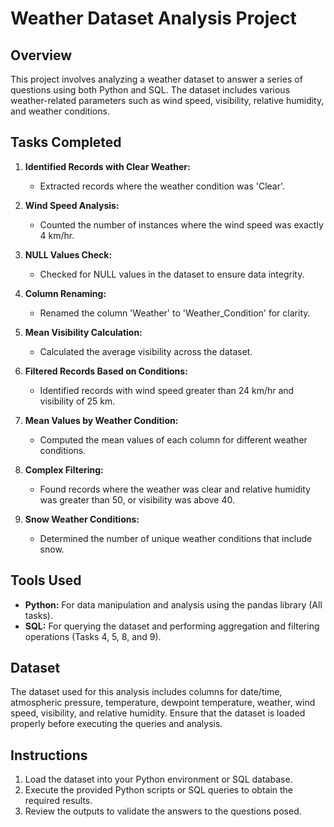 # Weather Dataset Analysis Project

## Overview

This project involves analyzing a weather dataset to answer a series of questions using both Python and SQL. The dataset includes various weather-related parameters such as wind speed, visibility, relative humidity, and weather conditions.

## Tasks Completed

1. **Identified Records with Clear Weather:**
   - Extracted records where the weather condition was 'Clear'.

2. **Wind Speed Analysis:**
   - Counted the number of instances where the wind speed was exactly 4 km/hr.

3. **NULL Values Check:**
   - Checked for NULL values in the dataset to ensure data integrity.

4. **Column Renaming:**
   - Renamed the column 'Weather' to 'Weather_Condition' for clarity.

5. **Mean Visibility Calculation:**
   - Calculated the average visibility across the dataset.

6. **Filtered Records Based on Conditions:**
   - Identified records with wind speed greater than 24 km/hr and visibility of 25 km.

7. **Mean Values by Weather Condition:**
   - Computed the mean values of each column for different weather conditions.

8. **Complex Filtering:**
   - Found records where the weather was clear and relative humidity was greater than 50, or visibility was above 40.

9. **Snow Weather Conditions:**
   - Determined the number of unique weather conditions that include snow.

## Tools Used

- **Python:** For data manipulation and analysis using the pandas library (All tasks).
- **SQL:** For querying the dataset and performing aggregation and filtering operations (Tasks 4, 5, 8, and 9).

## Dataset

The dataset used for this analysis includes columns for date/time, atmospheric pressure, temperature, dewpoint temperature, weather, wind speed, visibility, and relative humidity. Ensure that the dataset is loaded properly before executing the queries and analysis.

## Instructions

1. Load the dataset into your Python environment or SQL database.
2. Execute the provided Python scripts or SQL queries to obtain the required results.
3. Review the outputs to validate the answers to the questions posed.

